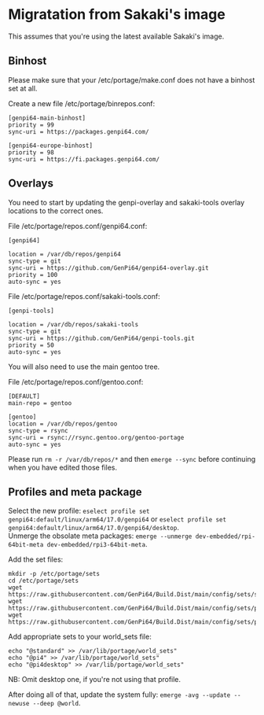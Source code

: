 # Migratation from Sakaki's image

This assumes that you're using the latest available Sakaki's image.

## Binhost

Please make sure that your /etc/portage/make.conf does not have a binhost set at all.

Create a new file /etc/portage/binrepos.conf:
```
[genpi64-main-binhost]
priority = 99
sync-uri = https://packages.genpi64.com/

[genpi64-europe-binhost]
priority = 98
sync-uri = https://fi.packages.genpi64.com/
```

## Overlays

You need to start by updating the genpi-overlay and sakaki-tools overlay locations to the correct ones.

File /etc/portage/repos.conf/genpi64.conf:
```
[genpi64]

location = /var/db/repos/genpi64
sync-type = git
sync-uri = https://github.com/GenPi64/genpi64-overlay.git
priority = 100
auto-sync = yes
```

File /etc/portage/repos.conf/sakaki-tools.conf:
```
[genpi-tools]

location = /var/db/repos/sakaki-tools
sync-type = git
sync-uri = https://github.com/GenPi64/genpi-tools.git
priority = 50
auto-sync = yes
```

You will also need to use the main gentoo tree.

File /etc/portage/repos.conf/gentoo.conf:
```
[DEFAULT]
main-repo = gentoo

[gentoo]
location = /var/db/repos/gentoo
sync-type = rsync
sync-uri = rsync://rsync.gentoo.org/gentoo-portage
auto-sync = yes
```

Please run `rm -r /var/db/repos/*` and then `emerge --sync` before continuing when you have edited those files.

## Profiles and meta package

Select the new profile: `eselect profile set genpi64:default/linux/arm64/17.0/genpi64` or `eselect profile set genpi64:default/linux/arm64/17.0/genpi64/desktop`.  
Unmerge the obsolate meta packages: `emerge --unmerge dev-embedded/rpi-64bit-meta dev-embedded/rpi3-64bit-meta`.  

Add the set files:
```
mkdir -p /etc/portage/sets
cd /etc/portage/sets
wget https://raw.githubusercontent.com/GenPi64/Build.Dist/main/config/sets/standard
wget https://raw.githubusercontent.com/GenPi64/Build.Dist/main/config/sets/pi4
wget https://raw.githubusercontent.com/GenPi64/Build.Dist/main/config/sets/pi4desktop
```

Add appropriate sets to your world_sets file:
```
echo "@standard" >> /var/lib/portage/world_sets"
echo "@pi4" >> /var/lib/portage/world_sets"
echo "@pi4desktop" >> /var/lib/portage/world_sets"
```
NB: Omit desktop one, if you're not using that profile.


After doing all of that, update the system fully: `emerge -avg --update --newuse --deep @world`.

